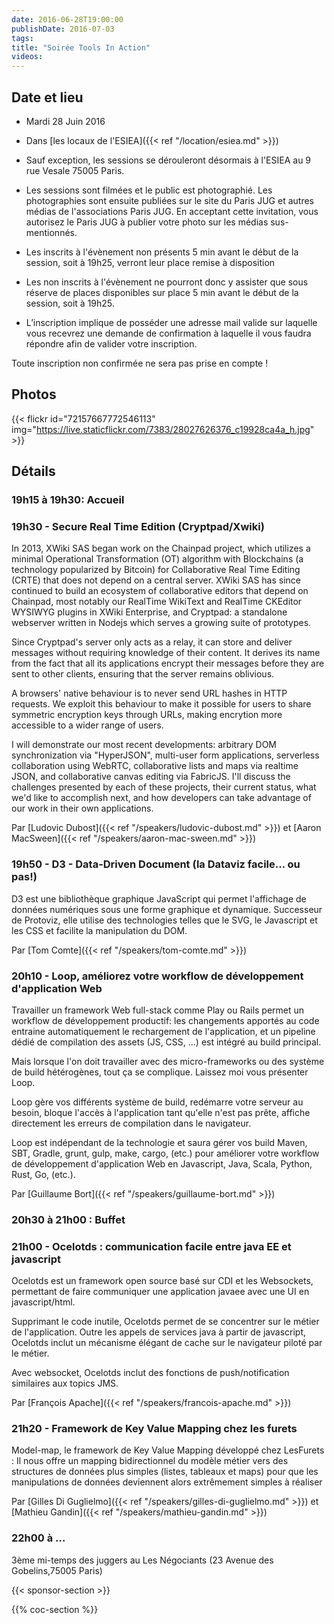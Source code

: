 ```yaml
---
date: 2016-06-28T19:00:00
publishDate: 2016-07-03
tags:
title: "Soirée Tools In Action"
videos:
---
```


## Date et lieu

- Mardi 28 Juin 2016
- Dans [les locaux de l'ESIEA]({{< ref "/location/esiea.md" >}})

- Sauf exception, les sessions se dérouleront désormais à l'ESIEA au 9 rue Vesale 75005 Paris.
- Les sessions sont filmées et le public est photographié. Les photographies sont ensuite publiées sur le site du Paris JUG et autres médias de l'associations Paris JUG. En acceptant cette invitation, vous autorisez le Paris JUG à publier votre photo sur les médias sus-mentionnés.
- Les inscrits à l'évènement non présents 5 min avant le début de la session, soit à 19h25, verront leur place remise à disposition
- Les non inscrits à l'évènement ne pourront donc y assister que sous réserve de places disponibles sur place 5 min avant le début de la session, soit à 19h25.
- L’inscription implique de posséder une adresse mail valide sur laquelle vous recevrez une demande de confirmation à laquelle il vous faudra répondre afin de valider votre inscription.

Toute inscription non confirmée ne sera pas prise en compte !


## Photos

{{< flickr id="72157667772546113" img="https://live.staticflickr.com/7383/28027626376_c19928ca4a_h.jpg" >}}


## Détails

### 19h15 à 19h30: Accueil

### 19h30 - Secure Real Time Edition (Cryptpad/Xwiki)

In 2013, XWiki SAS began work on the Chainpad project, which utilizes a minimal Operational Transformation (OT) algorithm with Blockchains (a technology popularized by Bitcoin) for Collaborative Real Time Editing (CRTE) that does not depend on a central server. XWiki SAS has since continued to build an ecosystem of collaborative editors that depend on Chainpad, most notably our RealTime WikiText and RealTime CKEditor WYSIWYG plugins in XWiki Enterprise, and Cryptpad: a standalone webserver written in Nodejs which serves a growing suite of prototypes.

Since Cryptpad's server only acts as a relay, it can store and deliver messages without requiring knowledge of their content. It derives its name from the fact that all its applications encrypt their messages before they are sent to other clients, ensuring that the server remains oblivious.

A browsers' native behaviour is to never send URL hashes in HTTP requests. We exploit this behaviour to make it possible for users to share symmetric encryption keys through URLs, making encrytion more accessible to a wider range of users.

I will demonstrate our most recent developments: arbitrary DOM synchronization via "HyperJSON", multi-user form applications, serverless collaboration using WebRTC, collaborative lists and maps via realtime JSON, and collaborative canvas editing via FabricJS. I'll discuss the challenges presented by each of these projects, their current status, what we'd like to accomplish next, and how developers can take advantage of our work in their own applications.

Par [Ludovic Dubost]({{< ref "/speakers/ludovic-dubost.md" >}}) et [Aaron MacSween]({{< ref "/speakers/aaron-mac-sween.md" >}})


### 19h50 - D3 - Data-Driven Document (la Dataviz facile… ou pas!)

D3 est une bibliothèque graphique JavaScript qui permet l'affichage de données numériques sous une forme graphique et dynamique. Successeur de Protoviz, elle utilise des technologies telles que le SVG, le Javascript et les CSS et facilite la manipulation du DOM.

Par [Tom Comte]({{< ref "/speakers/tom-comte.md" >}})


### 20h10 - Loop, améliorez votre workflow de développement d'application Web

Travailler un framework Web full-stack comme Play ou Rails permet un workflow de développement productif: les changements apportés au code entraine automatiquement le rechargement de l'application, et un pipeline dédié de compilation des assets (JS, CSS, ...) est intégré au build principal.

Mais lorsque l'on doit travailler avec des micro-frameworks ou des système de build hétérogènes, tout ça se complique. Laissez moi vous présenter Loop.

Loop gère vos différents système de build, redémarre votre serveur au besoin, bloque l'accès à l'application tant qu'elle n'est pas prête, affiche directement les erreurs de compilation dans le navigateur.

Loop est indépendant de la technologie et saura gérer vos build Maven, SBT, Gradle, grunt, gulp, make, cargo, (etc.) pour améliorer votre workflow de développement d'application Web en Javascript, Java, Scala, Python, Rust, Go, (etc.).

Par [Guillaume Bort]({{< ref "/speakers/guillaume-bort.md" >}})


### 20h30 à 21h00 : Buffet


### 21h00 - Ocelotds : communication facile entre java EE et javascript

Ocelotds est un framework open source basé sur CDI et les Websockets, permettant de faire communiquer une application javaee avec une UI en javascript/html.

Supprimant le code inutile, Ocelotds permet de se concentrer sur le métier de l'application. Outre les appels de services java à partir de javascript, Ocelotds inclut un mécanisme élégant de cache sur le navigateur piloté par le métier.

Avec websocket, Ocelotds inclut des fonctions de push/notification similaires aux topics JMS.

Par [François Apache]({{< ref "/speakers/francois-apache.md" >}})

### 21h20 - Framework de Key Value Mapping chez les furets
Model-map, le framework de Key Value Mapping développé chez LesFurets : Il nous offre un mapping bidirectionnel du modèle métier vers des structures de données plus simples (listes, tableaux et maps) pour que les manipulations de données deviennent alors extrêmement simples à réaliser

Par [Gilles Di Guglielmo]({{< ref "/speakers/gilles-di-guglielmo.md" >}}) et [Mathieu Gandin]({{< ref "/speakers/mathieu-gandin.md" >}})


### 22h00 à ...

3ème mi-temps des juggers au Les Négociants (23 Avenue des Gobelins,75005 Paris)

{{< sponsor-section >}}

{{% coc-section %}}
